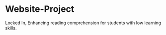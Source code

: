 # Website-Project
Locked In, Enhancing reading comprehension for students with low learning skills.
